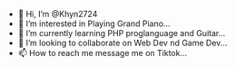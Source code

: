 - 👋 Hi, I’m @Khyn2724
- 👀 I’m interested in Playing Grand Piano...
- 🌱 I’m currently learning PHP proglanguage and Guitar...
- 💞️ I’m looking to collaborate on Web Dev nd Game Dev...
- 📫 How to reach me message me on Tiktok...

<!---
Khyn2724/Khyn2724 is a ✨ special ✨ repository because its `README.md` (this file) appears on your GitHub profile.
You can click the Preview link to take a look at your changes.
--->
